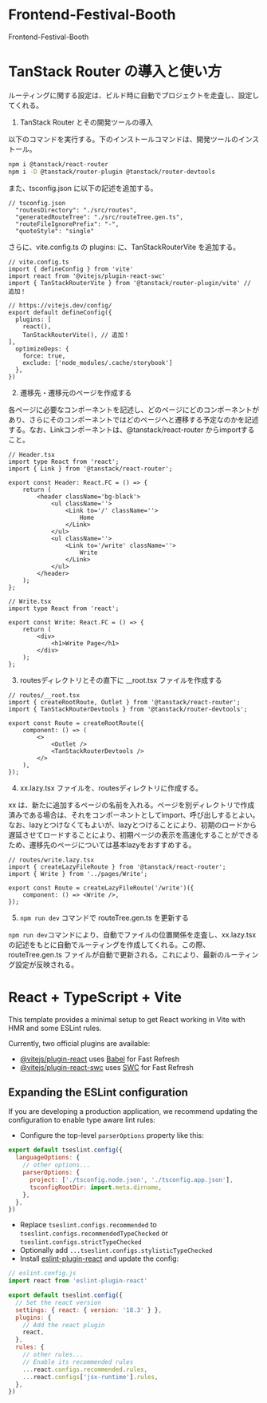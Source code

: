 # Frontend-Festival-Booth
Frontend-Festival-Booth

# TanStack Router の導入と使い方

ルーティングに関する設定は、ビルド時に自動でプロジェクトを走査し、設定してくれる。


1. TanStack Router とその開発ツールの導入

以下のコマンドを実行する。下のインストールコマンドは、開発ツールのインストール。

```sh
npm i @tanstack/react-router
npm i -D @tanstack/router-plugin @tanstack/router-devtools
```

また、tsconfig.json に以下の記述を追加する。

```json:
// tsconfig.json
  "routesDirectory": "./src/routes",
  "generatedRouteTree": "./src/routeTree.gen.ts",
  "routeFileIgnorePrefix": "-",
  "quoteStyle": "single"
```

さらに、vite.config.ts の plugins: に、TanStackRouterVite を追加する。

```ts:
// vite.config.ts
import { defineConfig } from 'vite'
import react from '@vitejs/plugin-react-swc'
import { TanStackRouterVite } from '@tanstack/router-plugin/vite' // 追加！

// https://vitejs.dev/config/
export default defineConfig({
  plugins: [
    react(),
    TanStackRouterVite(), // 追加！
],
  optimizeDeps: {
    force: true,
	exclude: ['node_modules/.cache/storybook']
  },
})
```

2. 遷移先・遷移元のページを作成する

各ページに必要なコンポーネントを記述し、どのページにどのコンポーネントがあり、さらにそのコンポーネントではどのページへと遷移する予定なのかを記述する。なお、Linkコンポーネントは、@tanstack/react-router からimportすること。

```tsx
// Header.tsx
import type React from 'react';
import { Link } from '@tanstack/react-router';

export const Header: React.FC = () => {
	return (
		<header className='bg-black'>
			<ul className=''>
				<Link to='/' className=''>
					Home
				</Link>
			</ul>
			<ul className=''>
				<Link to='/write' className=''>
					Write
				</Link>
			</ul>
		</header>
	);
};
```

```tsx
// Write.tsx
import type React from 'react';

export const Write: React.FC = () => {
	return (
		<div>
			<h1>Write Page</h1>
		</div>
	);
};
```

3. routesディレクトリとその直下に __root.tsx ファイルを作成する

```tsx
// routes/__root.tsx
import { createRootRoute, Outlet } from '@tanstack/react-router';
import { TanStackRouterDevtools } from '@tanstack/router-devtools';

export const Route = createRootRoute({
	component: () => (
		<>
			<Outlet />
			<TanStackRouterDevtools />
		</>
	),
});
```

4. xx.lazy.tsx ファイルを、routesディレクトリに作成する。

xx は、新たに追加するページの名前を入れる。ページを別ディレクトリで作成済みである場合は、それをコンポーネントとしてimport、呼び出しするとよい。
なお、lazyとつけなくてもよいが、lazyとつけることにより、初期のロードから遅延させてロードすることにより、初期ページの表示を高速化することができるため、遷移先のページについては基本lazyをおすすめする。

```tsx
// routes/write.lazy.tsx
import { createLazyFileRoute } from '@tanstack/react-router';
import { Write } from '../pages/Write';

export const Route = createLazyFileRoute('/write')({
	component: () => <Write />,
});
```

5. `npm run dev` コマンドで routeTree.gen.ts を更新する

`npm run dev`コマンドにより、自動でファイルの位置関係を走査し、xx.lazy.tsxの記述をもとに自動でルーティングを作成してくれる。この際、routeTree.gen.ts ファイルが自動で更新される。これにより、最新のルーティング設定が反映される。



# React + TypeScript + Vite

This template provides a minimal setup to get React working in Vite with HMR and some ESLint rules.

Currently, two official plugins are available:

- [@vitejs/plugin-react](https://github.com/vitejs/vite-plugin-react/blob/main/packages/plugin-react/README.md) uses [Babel](https://babeljs.io/) for Fast Refresh
- [@vitejs/plugin-react-swc](https://github.com/vitejs/vite-plugin-react-swc) uses [SWC](https://swc.rs/) for Fast Refresh

## Expanding the ESLint configuration

If you are developing a production application, we recommend updating the configuration to enable type aware lint rules:

- Configure the top-level `parserOptions` property like this:

```js
export default tseslint.config({
  languageOptions: {
    // other options...
    parserOptions: {
      project: ['./tsconfig.node.json', './tsconfig.app.json'],
      tsconfigRootDir: import.meta.dirname,
    },
  },
})
```

- Replace `tseslint.configs.recommended` to `tseslint.configs.recommendedTypeChecked` or `tseslint.configs.strictTypeChecked`
- Optionally add `...tseslint.configs.stylisticTypeChecked`
- Install [eslint-plugin-react](https://github.com/jsx-eslint/eslint-plugin-react) and update the config:

```js
// eslint.config.js
import react from 'eslint-plugin-react'

export default tseslint.config({
  // Set the react version
  settings: { react: { version: '18.3' } },
  plugins: {
    // Add the react plugin
    react,
  },
  rules: {
    // other rules...
    // Enable its recommended rules
    ...react.configs.recommended.rules,
    ...react.configs['jsx-runtime'].rules,
  },
})
```

